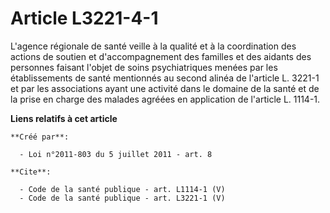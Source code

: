 # Article L3221-4-1

L'agence régionale de santé veille à la qualité et à la coordination des actions de soutien et d'accompagnement des familles
et des aidants des personnes faisant l'objet de soins psychiatriques menées par les établissements de santé mentionnés au
second alinéa de l'article L. 3221-1 et par les associations ayant une activité dans le domaine de la santé et de la prise en
charge des malades agréées en application de l'article L. 1114-1.

**Liens relatifs à cet article**

	**Créé par**:

	  - Loi n°2011-803 du 5 juillet 2011 - art. 8

	**Cite**:

	  - Code de la santé publique - art. L1114-1 (V)
	  - Code de la santé publique - art. L3221-1 (V)
